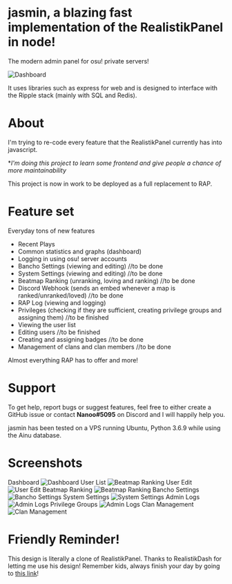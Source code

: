 # jasmin, a blazing fast implementation of the RealistikPanel in node!
The modern admin panel for osu! private servers!

![Dashboard](https://x.catboy.best/nGVJO30.png)

It uses libraries such as express for web and is designed to interface with the Ripple stack (mainly with SQL and Redis).

# About

I'm trying to re-code every feature that the RealistikPanel currently has into javascript.

**I'm doing this project to learn some frontend and give people a chance of more maintainability*

This project is now in work to be deployed as a full replacement to RAP.

# Feature set
Everyday tons of new features
- Recent Plays
- Common statistics and graphs (dashboard)
- Logging in using osu! server accounts
- Bancho Settings (viewing and editing) //to be done
- System Settings (viewing and editing) //to be done
- Beatmap Ranking (unranking, loving and ranking) //to be done
- Discord Webhook (sends an embed whenever a map is ranked/unranked/loved) //to be done
- RAP Log (viewing and logging)
- Privileges (checking if they are sufficient, creating privilege groups and assigning them) //to be finished
- Viewing the user list
- Editing users //to be finished
- Creating and assigning badges //to be done
- Management of clans and clan members //to be done

Almost everything RAP has to offer and more!

# Support
To get help, report bugs or suggest features, feel free to either create a GitHub issue or contact **Nanoo#5095** on Discord and I will happily help you.

jasmin has been tested on a VPS running Ubuntu, Python 3.6.9 while using the Ainu database.

# Screenshots
Dashboard
![Dashboard](https://x.catboy.best/nGVJO30.png)
User List
![Beatmap Ranking](https://i.imgur.com/lWcGDpi.png)
User Edit
![User Edit](https://x.catboy.best/t0Jb4nm.png)
Beatmap Ranking
![Beatmap Ranking](https://i.imgur.com/wtwHn6E.png)
Bancho Settings
![Bancho Settings](https://i.imgur.com/kxmhkRr.png)
System Settings
![System Settings](https://i.imgur.com/dGrQq8Q.png)
Admin Logs
![Admin Logs](https://x.catboy.best/wss8Q2w.png)
Privilege Groups
![Admin Logs](https://i.imgur.com/P310vDI.png)
Clan Management
![Clan Management](https://i.imgur.com/0VomZxS.png)

# Friendly Reminder!
This design is literally a clone of RealistikPanel. Thanks to RealistikDash for letting me use his design!
Remember kids, always finish your day by going to [this link](https://c.ussr.pl)!
